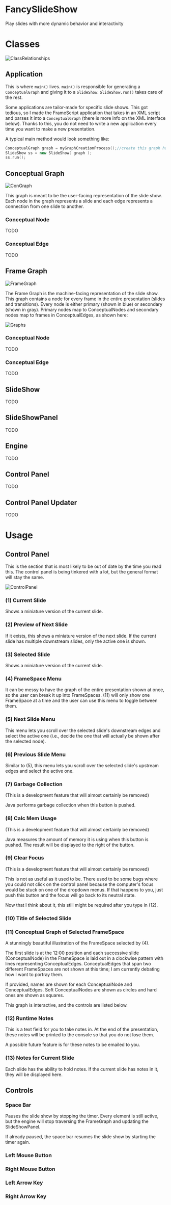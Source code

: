 # FancySlideShow
Play slides with more dynamic behavior and interactivity

# Classes #

![ClassRelationships](documentation/ClassRelationships.png)

## Application ##

This is where `main()` lives.
`main()` is responsible for generating a `ConceptualGraph`
and giving it to a `SlideShow`.
`SlideShow.run()` takes care of the rest.

Some applications are tailor-made for specific slide shows.
This got tedious, so I made the FrameScript application that
takes in an XML script and parses it into a `ConceptualGraph`
(there is more info on the XML interface below).
Thanks to this, you do not need to write a new application
every time you want to make a new presentation.

A typical main method would look something like:
```c++
ConceptualGraph graph = myGraphCreationProcess();//create this graph however you want
SlideShow ss = new SlideShow( graph );
ss.run();
```

## Conceptual Graph ##

![ConGraph](documentation/ConceptualGraph.png)

This graph is meant to be the user-facing representation of the slide show.
Each node in the graph represents a slide and each edge represents a connection from one slide to another.

### Conceptual Node ###

TODO

### Conceptual Edge ###

TODO

## Frame Graph ##

![FrameGraph](documentation/FrameGraph.png)

The Frame Graph is the machine-facing representation of the slide show.
This graph contains a node for every frame in the entire presentation (slides and transitions).
Every node is either primary (shown in blue) or secondary (shown in gray).
Primary nodes map to ConceptualNodes and secondary nodes map to frames in ConceptualEdges, as shown here:

![Graphs](documentation/Graphs.png)

### Conceptual Node ###

TODO

### Conceptual Edge ###

TODO

## SlideShow ##

TODO

## SlideShowPanel ##

TODO

## Engine ##

TODO

## Control Panel ##

TODO

## Control Panel Updater ##

TODO


# Usage #

## Control Panel ##

This is the section that is most likely to be out of date by the time you read this.
The control panel is being tinkered with a lot,
but the general format will stay the same.

![ControlPanel](documentation/ControlPanel.png)

### (1) Current Slide ###

Shows a miniature version of the current slide.

### (2) Preview of Next Slide ###

If it exists, this shows a miniature version of the next slide.
If the current slide has multiple downstream slides,
only the active one is shown.

### (3) Selected Slide ###

Shows a miniature version of the current slide.

### (4) FrameSpace Menu ###

It can be messy to have the graph of the entire presentation shown at once,
so the user can break it up into FrameSpaces.
(11) will only show one FrameSpace at a time and
the user can use this menu to toggle between them.

### (5) Next Slide Menu ###

This menu lets you scroll over the selected slide's downstream edges and select the active one
(i.e., decide the one that will actually be shown after the selected node).

### (6) Previous Slide Menu ###

Similar to (5), this menu lets you scroll over the
selected slide's upstream edges and select the active one.

### (7) Garbage Collection ###

(This is a development feature that will almost certainly be removed)

Java performs garbage collection when this button is pushed.

### (8) Calc Mem Usage ###

(This is a development feature that will almost certainly be removed)

Java measures the amount of memory it is using
when this button is pushed. The result will be
displayed to the right of the button.

### (9) Clear Focus ###

(This is a development feature that will almost certainly be removed)

This is not as useful as it used to be.
There used to be some bugs where you could not
click on the control panel because the computer's
focus would be stuck on one of the dropdown menus.
If that happens to you, just push this button and
the focus will go back to its neutral state.

Now that I think about it,
this still might be required after you type in (12).

### (10) Title of Selected Slide ###

### (11) Conceptual Graph of Selected FrameSpace ###

A stunningly beautiful illustration of the
FrameSpace selected by (4).

The first slide is at the 12:00 position
and each successive slide (ConceptualNode) in the FrameSpace
is laid out in a clockwise pattern with lines
representing ConceptualEdges.
ConceptualEdges that span two different FrameSpaces
are not shown at this time; I am currently 
debating how I want to portray them.

If provided, names are shown for each
ConceptualNode and ConceptualEdges.
Soft ConceptualNodes are shown as circles
and hard ones are shown as squares.

This graph is interactive,
and the controls are listed below.

### (12) Runtime Notes ###

This is a text field for you to take notes in.
At the end of the presentation,
these notes will be printed to the console so that you do not lose them.

A possible future feature is for these notes to be emailed to you.

### (13) Notes for Current Slide ###

Each slide has the ability to hold notes.
If the current slide has notes in it,
they will be displayed here.

## Controls ##

### Space Bar ###

Pauses the slide show by stopping the timer.
Every element is still active,
but the engine will stop traversing the
FrameGraph and updating the SlideShowPanel.

If already paused, the space bar resumes
the slide show by starting the timer again.

### Left Mouse Button ###

### Right Mouse Button ###

### Left Arrow Key ###

### Right Arrow Key ###